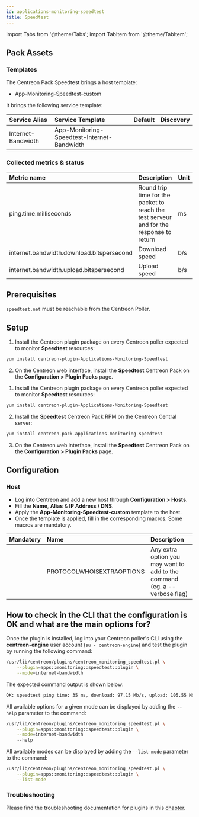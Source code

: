 ```yaml
---
id: applications-monitoring-speedtest
title: Speedtest
---
```

import Tabs from '@theme/Tabs';
import TabItem from '@theme/TabItem';

## Pack Assets

### Templates

The Centreon Pack Speedtest brings a host template:
* App-Monitoring-Speedtest-custom

It brings the following service template:

| Service Alias      | Service Template                            | Default | Discovery |
|:-------------------|:--------------------------------------------|:--------|:----------|
| Internet-Bandwidth | App-Monitoring-Speedtest-Internet-Bandwidth |         |           |

### Collected metrics & status

<Tabs groupId="sync">
<TabItem value="Internet-Bandwidth" label="Internet-Bandwidth">

| Metric name                               | Description                                                                             | Unit  |
| :---------------------------------------- | :-------------------------------------------------------------------------------------- | :---- |
| ping.time.milliseconds                    | Round trip time for the packet to reach the test serveur and for the response to return | ms    |
| internet.bandwidth.download.bitspersecond | Download speed                                                                          | b/s   |
| internet.bandwidth.upload.bitspersecond   | Upload speed                                                                            | b/s   |

</TabItem>
</Tabs>

## Prerequisites

`speedtest.net` must be reachable from the Centreon Poller.

## Setup

<Tabs groupId="sync">
<TabItem value="Online License" label="Online License">

1. Install the Centreon plugin package on every Centreon poller expected to monitor **Speedtest** resources:

```bash
yum install centreon-plugin-Applications-Monitoring-Speedtest
```

2. On the Centreon web interface, install the **Speedtest** Centreon Pack on the **Configuration > Plugin Packs** page.

</TabItem>

<TabItem value="Offline License" label="Offline License">

1. Install the Centreon plugin package on every Centreon poller expected to monitor **Speedtest** resources:

```bash
yum install centreon-plugin-Applications-Monitoring-Speedtest
```

2. Install the **Speedtest** Centreon Pack RPM on the Centreon Central server:

```bash
yum install centreon-pack-applications-monitoring-speedtest
```

3. On the Centreon web interface, install the **Speedtest** Centreon Pack on the **Configuration > Plugin Packs** page.

</TabItem>
</Tabs>

## Configuration

### Host

* Log into Centreon and add a new host through **Configuration > Hosts**.
* Fill the **Name**, **Alias** & **IP Address / DNS**.
* Apply the **App-Monitoring-Speedtest-custom** template to the host.
* Once the template is applied, fill in the corresponding macros. Some macros are mandatory.

| Mandatory | Name                      | Description                                                                |
| :-------- | :------------------------ | :------------------------------------------------------------------------- |
|           | PROTOCOLWHOISEXTRAOPTIONS | Any extra option you may want to add to the command (eg. a --verbose flag) |

## How to check in the CLI that the configuration is OK and what are the main options for? 

Once the plugin is installed, log into your Centreon poller's CLI using the
**centreon-engine** user account (`su - centreon-engine`) and test the plugin by
running the following command:

```bash
/usr/lib/centreon/plugins/centreon_monitoring_speedtest.pl \
    --plugin=apps::monitoring::speedtest::plugin \
    --mode=internet-bandwidth
```

The expected command output is shown below:

```bash
OK: speedtest ping time: 35 ms, download: 97.15 Mb/s, upload: 105.55 Mb/s | 'ping.time.milliseconds'=35.768ms;;;0; 'internet.bandwidth.download.bitspersecond'=97153647b/s;;;0; 'internet.bandwidth.upload.bitspersecond'=105554658b/s;;;0;
```

All available options for a given mode can be displayed by adding the 
`--help` parameter to the command:

```bash
/usr/lib/centreon/plugins/centreon_monitoring_speedtest.pl \
    --plugin=apps::monitoring::speedtest::plugin \
    --mode=internet-bandwidth
    --help
```

All available modes can be displayed by adding the 
`--list-mode` parameter to the command:

```bash
/usr/lib/centreon/plugins/centreon_monitoring_speedtest.pl \
    --plugin=apps::monitoring::speedtest::plugin \
    --list-mode
```

### Troubleshooting

Please find the troubleshooting documentation for plugins in
this [chapter](../getting-started/how-to-guides/troubleshooting-plugins.md).
